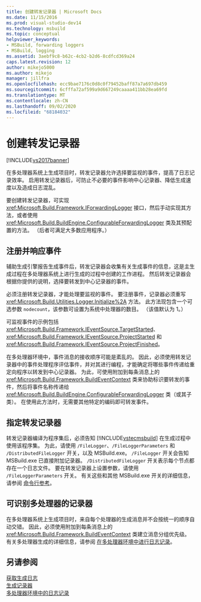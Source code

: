 ```yaml
---
title: 创建转发记录器 | Microsoft Docs
ms.date: 11/15/2016
ms.prod: visual-studio-dev14
ms.technology: msbuild
ms.topic: conceptual
helpviewer_keywords:
- MSBuild, forwarding loggers
- MSBuild, logging
ms.assetid: 3aebf9c8-b62c-4cb2-b2d6-8cdfcd369a24
caps.latest.revision: 12
author: mikejo5000
ms.author: mikejo
manager: jillfra
ms.openlocfilehash: ecc9bae7176c0d8c0f79452baff87a7a697db459
ms.sourcegitcommit: 6cfffa72af599a9d667249caaaa411bb28ea69fd
ms.translationtype: MT
ms.contentlocale: zh-CN
ms.lasthandoff: 09/02/2020
ms.locfileid: "68184032"
---
```

# <a name="creating-forwarding-loggers"></a>创建转发记录器
[!INCLUDE[vs2017banner](../includes/vs2017banner.md)]

在多处理器系统上生成项目时，转发记录器允许选择要监视的事件，提高了日志记录效率。 启用转发记录器后，可防止不必要的事件影响中心记录器、降低生成速度以及造成日志混乱。  
  
 要创建转发记录器，可实现 <xref:Microsoft.Build.Framework.IForwardingLogger> 接口，然后手动实现其方法，或者使用 <xref:Microsoft.Build.BuildEngine.ConfigurableForwardingLogger> 类及其预配置的方法。 （后者可满足大多数应用程序。）  
  
## <a name="register-events-and-respond-to-them"></a>注册并响应事件  
 辅助生成引擎报告生成事件后，转发记录器会收集有关生成事件的信息，这是主生成过程在多处理器系统上进行生成的过程中创建的工作进程。 然后转发记录器会根据你提供的说明，选择要转发到中心记录器的事件。  
  
 必须注册转发记录器，才能处理要监视的事件。 要注册事件，记录器必须重写 <xref:Microsoft.Build.Utilities.Logger.Initialize%2A> 方法。 此方法现包含一个可选参数 `nodecount`，该参数可设置为系统中处理器的数目。 （该值默认为 1。）  
  
 可监视事件的示例包括 <xref:Microsoft.Build.Framework.IEventSource.TargetStarted>、<xref:Microsoft.Build.Framework.IEventSource.ProjectStarted> 和 <xref:Microsoft.Build.Framework.IEventSource.ProjectFinished>。  
  
 在多处理器环境中，事件消息的接收顺序可能是紊乱的。 因此，必须使用转发记录器中的事件处理程序评估事件，并对其进行编程，才能确定将哪些事件传递给重定向程序以转发到中心记录器。 为此，可使用附加到每条消息上的 <xref:Microsoft.Build.Framework.BuildEventContext> 类来协助标识要转发的事件，然后将事件名称传递给 <xref:Microsoft.Build.BuildEngine.ConfigurableForwardingLogger> 类（或其子类）。 在使用此方法时，无需要其他特定的编码即可转发事件。  
  
## <a name="specify-a-forwarding-logger"></a>指定转发记录器  
 转发记录器编译为程序集后，必须告知 [!INCLUDE[vstecmsbuild](../includes/vstecmsbuild-md.md)] 在生成过程中使用该程序集。 为此，请使用 `/FileLogger`、`/FileLoggerParameters` 和 `/DistributedFileLogger` 开关，以及 MSBuild.exe。 `/FileLogger` 开关会告知 MSBuild.exe 已直接附加记录器。 `/DistributedFileLogger` 开关表示每个节点都存在一个日志文件。 要在转发记录器上设置参数，请使用 `/FileLoggerParameters` 开关。 有关这些和其他 MSBuild.exe 开关的详细信息，请参阅 [命令行参考](../msbuild/msbuild-command-line-reference.md)。  
  
## <a name="multi-processor-aware-loggers"></a>可识别多处理器的记录器  
 在多处理器系统上生成项目时，来自每个处理器的生成消息并不会按统一的顺序自动交错。 因此，必须使用附加到每条消息上的 <xref:Microsoft.Build.Framework.BuildEventContext> 类建立消息分组优先级。 有关多处理器生成的详细信息，请参阅 [在多处理器环境中进行日志记录](../msbuild/logging-in-a-multi-processor-environment.md)。  
  
## <a name="see-also"></a>另请参阅  
 [获取生成日志](../msbuild/obtaining-build-logs-with-msbuild.md)   
 [生成记录器](../msbuild/build-loggers.md)   
 [多处理器环境中的日志记录](../msbuild/logging-in-a-multi-processor-environment.md)
